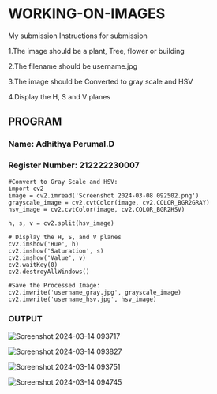 # WORKING-ON-IMAGES
My submission Instructions for submission

1.The image should be a plant, Tree, flower or building

2.The filename should be username.jpg

3.The image should be Converted to gray scale and HSV

4.Display the H, S and V planes

## PROGRAM
### Name: Adhithya Perumal.D
### Register Number: 212222230007
```
#Convert to Gray Scale and HSV:
import cv2
image = cv2.imread('Screenshot 2024-03-08 092502.png')
grayscale_image = cv2.cvtColor(image, cv2.COLOR_BGR2GRAY)
hsv_image = cv2.cvtColor(image, cv2.COLOR_BGR2HSV)

h, s, v = cv2.split(hsv_image)

# Display the H, S, and V planes
cv2.imshow('Hue', h)
cv2.imshow('Saturation', s)
cv2.imshow('Value', v)
cv2.waitKey(0)
cv2.destroyAllWindows()

#Save the Processed Image:
cv2.imwrite('username_gray.jpg', grayscale_image)
cv2.imwrite('username_hsv.jpg', hsv_image)

```

### OUTPUT

![Screenshot 2024-03-14 093717](https://github.com/Adhithya4116/WORKING-ON-IMAGES/assets/118707079/c2b6bbea-5b2d-4a92-a7e3-9264d26624a8)

![Screenshot 2024-03-14 093827](https://github.com/Adhithya4116/WORKING-ON-IMAGES/assets/118707079/f7382baa-508f-41eb-8afe-5192777d10de)

![Screenshot 2024-03-14 093751](https://github.com/Adhithya4116/WORKING-ON-IMAGES/assets/118707079/6362e234-4f6c-4138-b179-e7ee3c3c43cd)

![Screenshot 2024-03-14 094745](https://github.com/Adhithya4116/WORKING-ON-IMAGES/assets/118707079/14472027-718d-4743-ad21-76d1e4f232e9)







